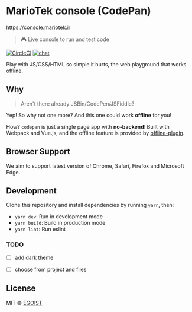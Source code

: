 # MarioTek console (CodePan)
https://console.mariotek.ir

> 🎮 Live console to run and test code


[![CircleCI](https://circleci.com/gh/egoist/codepan/tree/master.svg?style=shield&circle-token=e811a08d6464123dd65d2dcd52f62806bf9e37fc)](https://circleci.com/gh/egoist/codepan/tree/master) [![chat](https://img.shields.io/badge/chat-on%20discord-7289DA.svg?style=flat)](https://chat.egoist.moe)

Play with JS/CSS/HTML so simple it hurts, the web playground that works offline.

## Why

> Aren't there already JSBin/CodePen/JSFiddle?

Yep! So why not one more? And this one could work **offline** for you!

How? `codepan` is just a single page app with **no-backend**! Built with Webpack and Vue.js, and the offline feature is provided by [offline-plugin](https://github.com/NekR/offline-plugin).

## Browser Support

We aim to support latest version of Chrome, Safari, Firefox and Microsoft Edge.

## Development

Clone this repository and install dependencies by running `yarn`, then:

- `yarn dev`: Run in development mode
- `yarn build`: Build in production mode
- `yarn lint`: Run eslint


### TODO
- [ ] add dark theme
- [ ] choose from project and files


## License

MIT &copy; [EGOIST](https://github.com/egoist)
